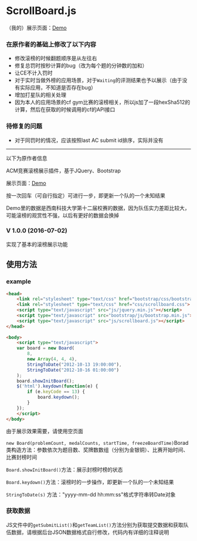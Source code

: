 # ScrollBoard.js

（我的）展示页面：[Demo](https://xzm2000.github.io/ScrollBoard.js/)
### 在原作者的基础上修改了以下内容

- 修改滚榜的时候翻题顺序是从左往右
- 修复总罚时按秒计算的bug（改为每个题的分钟数的加和）
- 让CE不计入罚时
- 对于实时当做外榜的应用场景，对于`Waiting`的评测结果也予以展示（由于没有实际应用，不知道是否存在bug）
- 增加打星队的相关处理
- 因为本人的应用场景的cf gym比赛的滚榜相关，所以js加了一段hexSha512的计算，然后在获取的时候调用的cf的API接口

### 待修复的问题

- 对于同罚时的情况，应该按照last AC submit id排序，实际并没有
---

以下为原作者信息

ACM竞赛滚榜展示插件，基于JQuery、Bootstrap

展示页面：[Demo](https://qinshaoxuan.github.io/ScrollBoard.js/)

按一次回车（可自行指定）可进行一步，即更新一个队的一个未知结果

Demo里的数据是西南科技大学第十二届校赛的数据，因为队伍实力差距比较大，可能滚榜的观赏性不强，以后有更好的数据会换掉

### V 1.0.0 (2016-07-02)

实现了基本的滚榜展示功能

## 使用方法

### example
```HTML
<head>
    <link rel="stylesheet" type="text/css" href="bootstrap/css/bootstrap.min.css">
    <link rel="stylesheet" type="text/css" href="css/scrollboard.css">
    <script type="text/javascript" src="js/jquery.min.js"></script>
    <script type="text/javascript" src="bootstrap/js/bootstrap.min.js"></script>
    <script type="text/javascript" src="js/scrollboard.js"></script>
</head>
 
<body>
    <script type="text/javascript">
    var board = new Board(
        8,
        new Array(4, 4, 4),
        StringToDate("2012-10-13 19:00:00"),
        StringToDate("2012-10-16 01:00:00")
    );
    board.showInitBoard();
    $('html').keydown(function(e) {
        if (e.keyCode == 13) {
            board.keydown();
        }
    });
    </script>
</body>
```

由于展示效果需要，请使用空页面

`new Board(problemCount, medalCounts, startTime, freezeBoardTime)`Borad类构造方法：参数依次为题目数、奖牌数数组（分别为金银铜）、比赛开始时间、比赛封榜时间

`Board.showInitBoard()`方法：展示封榜时榜的状态

`Board.keydown()`方法：滚榜时的一步操作，即更新一个队的一个未知结果

`StringToDate(s)` 方法："yyyy-mm-dd hh:mm:ss"格式字符串转Date对象

### 获取数据

JS文件中的`getSubmitList()`和`getTeamList()`方法分别为获取提交数据和获取队伍数据，请根据后台JSON数据格式自行修改，代码内有详细的注释说明
